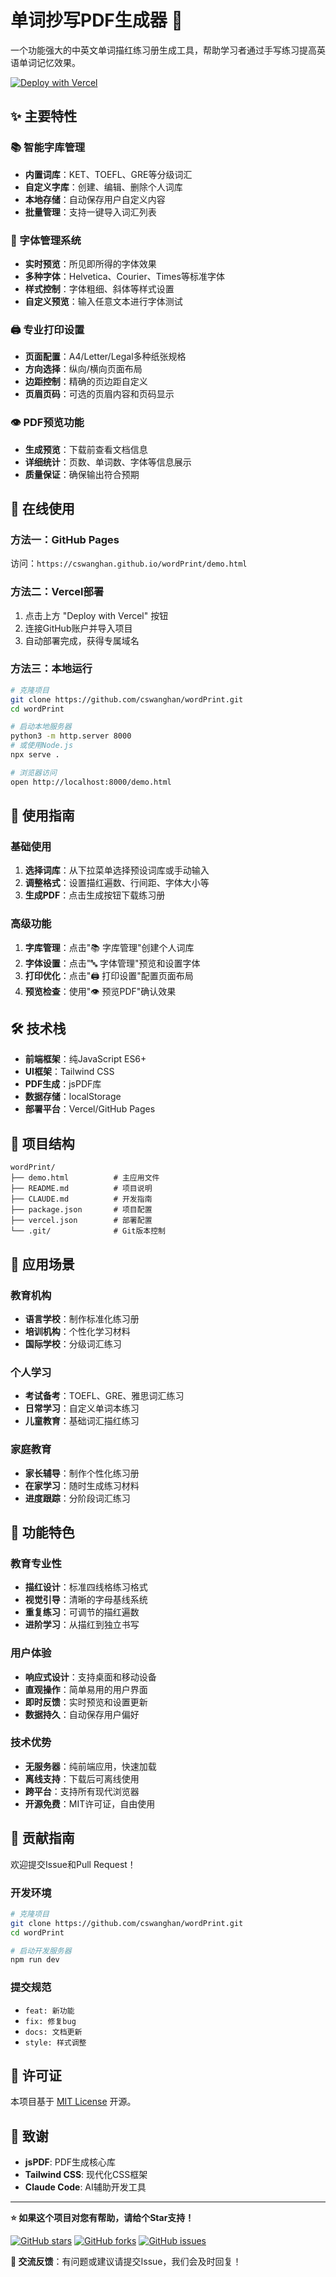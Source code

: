 # 单词抄写PDF生成器 📝

一个功能强大的中英文单词描红练习册生成工具，帮助学习者通过手写练习提高英语单词记忆效果。

[![Deploy with Vercel](https://vercel.com/button)](https://vercel.com/new/clone?repository-url=https://github.com/cswanghan/wordPrint)

## ✨ 主要特性

### 📚 智能字库管理
- **内置词库**：KET、TOEFL、GRE等分级词汇
- **自定义字库**：创建、编辑、删除个人词库
- **本地存储**：自动保存用户自定义内容
- **批量管理**：支持一键导入词汇列表

### 🎨 字体管理系统
- **实时预览**：所见即所得的字体效果
- **多种字体**：Helvetica、Courier、Times等标准字体
- **样式控制**：字体粗细、斜体等样式设置
- **自定义预览**：输入任意文本进行字体测试

### 🖨️ 专业打印设置
- **页面配置**：A4/Letter/Legal多种纸张规格
- **方向选择**：纵向/横向页面布局
- **边距控制**：精确的页边距自定义
- **页眉页码**：可选的页眉内容和页码显示

### 👁️ PDF预览功能
- **生成预览**：下载前查看文档信息
- **详细统计**：页数、单词数、字体等信息展示
- **质量保证**：确保输出符合预期

## 🚀 在线使用

### 方法一：GitHub Pages
访问：`https://cswanghan.github.io/wordPrint/demo.html`

### 方法二：Vercel部署
1. 点击上方 "Deploy with Vercel" 按钮
2. 连接GitHub账户并导入项目
3. 自动部署完成，获得专属域名

### 方法三：本地运行
```bash
# 克隆项目
git clone https://github.com/cswanghan/wordPrint.git
cd wordPrint

# 启动本地服务器
python3 -m http.server 8000
# 或使用Node.js
npx serve .

# 浏览器访问
open http://localhost:8000/demo.html
```

## 📖 使用指南

### 基础使用
1. **选择词库**：从下拉菜单选择预设词库或手动输入
2. **调整格式**：设置描红遍数、行间距、字体大小等
3. **生成PDF**：点击生成按钮下载练习册

### 高级功能
1. **字库管理**：点击"📚 字库管理"创建个人词库
2. **字体设置**：点击"🔤 字体管理"预览和设置字体
3. **打印优化**：点击"🖨️ 打印设置"配置页面布局
4. **预览检查**：使用"👁️ 预览PDF"确认效果

## 🛠️ 技术栈

- **前端框架**：纯JavaScript ES6+
- **UI框架**：Tailwind CSS
- **PDF生成**：jsPDF库
- **数据存储**：localStorage
- **部署平台**：Vercel/GitHub Pages

## 📁 项目结构

```
wordPrint/
├── demo.html          # 主应用文件
├── README.md          # 项目说明
├── CLAUDE.md          # 开发指南
├── package.json       # 项目配置
├── vercel.json        # 部署配置
└── .git/              # Git版本控制
```

## 🎯 应用场景

### 教育机构
- **语言学校**：制作标准化练习册
- **培训机构**：个性化学习材料
- **国际学校**：分级词汇练习

### 个人学习
- **考试备考**：TOEFL、GRE、雅思词汇练习
- **日常学习**：自定义单词本练习
- **儿童教育**：基础词汇描红练习

### 家庭教育
- **家长辅导**：制作个性化练习册
- **在家学习**：随时生成练习材料
- **进度跟踪**：分阶段词汇练习

## 🌟 功能特色

### 教育专业性
- **描红设计**：标准四线格练习格式
- **视觉引导**：清晰的字母基线系统
- **重复练习**：可调节的描红遍数
- **进阶学习**：从描红到独立书写

### 用户体验
- **响应式设计**：支持桌面和移动设备
- **直观操作**：简单易用的用户界面
- **即时反馈**：实时预览和设置更新
- **数据持久**：自动保存用户偏好

### 技术优势
- **无服务器**：纯前端应用，快速加载
- **离线支持**：下载后可离线使用
- **跨平台**：支持所有现代浏览器
- **开源免费**：MIT许可证，自由使用

## 🤝 贡献指南

欢迎提交Issue和Pull Request！

### 开发环境
```bash
# 克隆项目
git clone https://github.com/cswanghan/wordPrint.git
cd wordPrint

# 启动开发服务器
npm run dev
```

### 提交规范
- `feat: 新功能`
- `fix: 修复bug`
- `docs: 文档更新`
- `style: 样式调整`

## 📄 许可证

本项目基于 [MIT License](LICENSE) 开源。

## 🙏 致谢

- **jsPDF**: PDF生成核心库
- **Tailwind CSS**: 现代化CSS框架
- **Claude Code**: AI辅助开发工具

---

**⭐ 如果这个项目对您有帮助，请给个Star支持！**

[![GitHub stars](https://img.shields.io/github/stars/cswanghan/wordPrint?style=social)](https://github.com/cswanghan/wordPrint/stargazers)
[![GitHub forks](https://img.shields.io/github/forks/cswanghan/wordPrint?style=social)](https://github.com/cswanghan/wordPrint/network/members)
[![GitHub issues](https://img.shields.io/github/issues/cswanghan/wordPrint)](https://github.com/cswanghan/wordPrint/issues)

**💬 交流反馈**：有问题或建议请提交Issue，我们会及时回复！